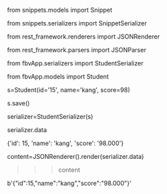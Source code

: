 from snippets.models import Snippet

from snippets.serializers import SnippetSerializer

from rest_framework.renderers import JSONRenderer

from rest_framework.parsers import JSONParser

from fbvApp.serializers import StudentSerializer


from fbvApp.models import Student

s=Student(id='15', name='kang', score=98)

s.save()


serializer=StudentSerializer(s)

serializer.data

{'id': 15, 'name': 'kang', 'score': '98.000'}

content=JSONRenderer().render(serializer.data)

>>> content
>>> 
b'{"id":15,"name":"kang","score":"98.000"}'
